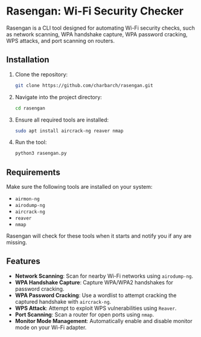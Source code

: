 
# Rasengan: Wi-Fi Security Checker

Rasengan is a CLI tool designed for automating Wi-Fi security checks, such as network scanning, WPA handshake capture, WPA password cracking, WPS attacks, and port scanning on routers.

## Installation

1. Clone the repository:

   ```bash
   git clone https://github.com/charbarch/rasengan.git
   ```

2. Navigate into the project directory:

   ```bash
   cd rasengan
   ```

3. Ensure all required tools are installed:

   ```bash
   sudo apt install aircrack-ng reaver nmap
   ```

4. Run the tool:

   ```bash
   python3 rasengan.py
   ```

## Requirements

Make sure the following tools are installed on your system:

- `airmon-ng`
- `airodump-ng`
- `aircrack-ng`
- `reaver`
- `nmap`

Rasengan will check for these tools when it starts and notify you if any are missing.

## Features

- **Network Scanning**: Scan for nearby Wi-Fi networks using `airodump-ng`.
- **WPA Handshake Capture**: Capture WPA/WPA2 handshakes for password cracking.
- **WPA Password Cracking**: Use a wordlist to attempt cracking the captured handshake with `aircrack-ng`.
- **WPS Attack**: Attempt to exploit WPS vulnerabilities using `Reaver`.
- **Port Scanning**: Scan a router for open ports using `nmap`.
- **Monitor Mode Management**: Automatically enable and disable monitor mode on your Wi-Fi adapter.
